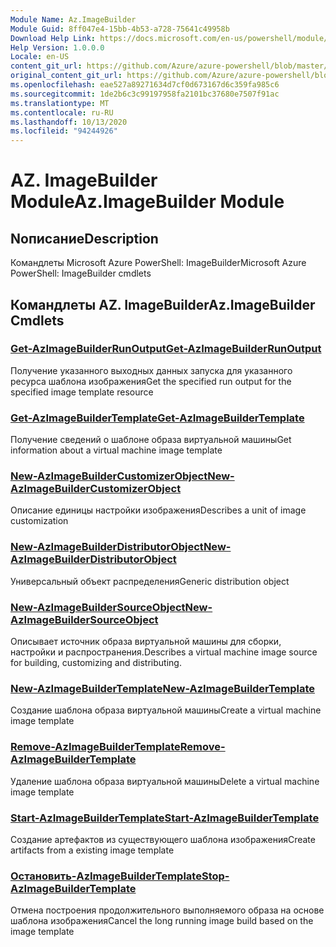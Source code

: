```yaml
---
Module Name: Az.ImageBuilder
Module Guid: 8ff047e4-15bb-4b53-a728-75641c49958b
Download Help Link: https://docs.microsoft.com/en-us/powershell/module/az.imagebuilder
Help Version: 1.0.0.0
Locale: en-US
content_git_url: https://github.com/Azure/azure-powershell/blob/master/src/ImageBuilder/help/Az.ImageBuilder.md
original_content_git_url: https://github.com/Azure/azure-powershell/blob/master/src/ImageBuilder/help/Az.ImageBuilder.md
ms.openlocfilehash: eae527a89271634d7cf0d673167d6c359fa985c6
ms.sourcegitcommit: 1de2b6c3c99197958fa2101bc37680e7507f91ac
ms.translationtype: MT
ms.contentlocale: ru-RU
ms.lasthandoff: 10/13/2020
ms.locfileid: "94244926"
---
```

# <span data-ttu-id="48a10-101">AZ. ImageBuilder Module</span><span class="sxs-lookup"><span data-stu-id="48a10-101">Az.ImageBuilder Module</span></span>
## <span data-ttu-id="48a10-102">Nописание</span><span class="sxs-lookup"><span data-stu-id="48a10-102">Description</span></span>
<span data-ttu-id="48a10-103">Командлеты Microsoft Azure PowerShell: ImageBuilder</span><span class="sxs-lookup"><span data-stu-id="48a10-103">Microsoft Azure PowerShell: ImageBuilder cmdlets</span></span>

## <span data-ttu-id="48a10-104">Командлеты AZ. ImageBuilder</span><span class="sxs-lookup"><span data-stu-id="48a10-104">Az.ImageBuilder Cmdlets</span></span>
### [<span data-ttu-id="48a10-105">Get-AzImageBuilderRunOutput</span><span class="sxs-lookup"><span data-stu-id="48a10-105">Get-AzImageBuilderRunOutput</span></span>](Get-AzImageBuilderRunOutput.md)
<span data-ttu-id="48a10-106">Получение указанного выходных данных запуска для указанного ресурса шаблона изображения</span><span class="sxs-lookup"><span data-stu-id="48a10-106">Get the specified run output for the specified image template resource</span></span>

### [<span data-ttu-id="48a10-107">Get-AzImageBuilderTemplate</span><span class="sxs-lookup"><span data-stu-id="48a10-107">Get-AzImageBuilderTemplate</span></span>](Get-AzImageBuilderTemplate.md)
<span data-ttu-id="48a10-108">Получение сведений о шаблоне образа виртуальной машины</span><span class="sxs-lookup"><span data-stu-id="48a10-108">Get information about a virtual machine image template</span></span>

### [<span data-ttu-id="48a10-109">New-AzImageBuilderCustomizerObject</span><span class="sxs-lookup"><span data-stu-id="48a10-109">New-AzImageBuilderCustomizerObject</span></span>](New-AzImageBuilderCustomizerObject.md)
<span data-ttu-id="48a10-110">Описание единицы настройки изображения</span><span class="sxs-lookup"><span data-stu-id="48a10-110">Describes a unit of image customization</span></span>

### [<span data-ttu-id="48a10-111">New-AzImageBuilderDistributorObject</span><span class="sxs-lookup"><span data-stu-id="48a10-111">New-AzImageBuilderDistributorObject</span></span>](New-AzImageBuilderDistributorObject.md)
<span data-ttu-id="48a10-112">Универсальный объект распределения</span><span class="sxs-lookup"><span data-stu-id="48a10-112">Generic distribution object</span></span>

### [<span data-ttu-id="48a10-113">New-AzImageBuilderSourceObject</span><span class="sxs-lookup"><span data-stu-id="48a10-113">New-AzImageBuilderSourceObject</span></span>](New-AzImageBuilderSourceObject.md)
<span data-ttu-id="48a10-114">Описывает источник образа виртуальной машины для сборки, настройки и распространения.</span><span class="sxs-lookup"><span data-stu-id="48a10-114">Describes a virtual machine image source for building, customizing and distributing.</span></span>

### [<span data-ttu-id="48a10-115">New-AzImageBuilderTemplate</span><span class="sxs-lookup"><span data-stu-id="48a10-115">New-AzImageBuilderTemplate</span></span>](New-AzImageBuilderTemplate.md)
<span data-ttu-id="48a10-116">Создание шаблона образа виртуальной машины</span><span class="sxs-lookup"><span data-stu-id="48a10-116">Create a virtual machine image template</span></span>

### [<span data-ttu-id="48a10-117">Remove-AzImageBuilderTemplate</span><span class="sxs-lookup"><span data-stu-id="48a10-117">Remove-AzImageBuilderTemplate</span></span>](Remove-AzImageBuilderTemplate.md)
<span data-ttu-id="48a10-118">Удаление шаблона образа виртуальной машины</span><span class="sxs-lookup"><span data-stu-id="48a10-118">Delete a virtual machine image template</span></span>

### [<span data-ttu-id="48a10-119">Start-AzImageBuilderTemplate</span><span class="sxs-lookup"><span data-stu-id="48a10-119">Start-AzImageBuilderTemplate</span></span>](Start-AzImageBuilderTemplate.md)
<span data-ttu-id="48a10-120">Создание артефактов из существующего шаблона изображения</span><span class="sxs-lookup"><span data-stu-id="48a10-120">Create artifacts from a existing image template</span></span>

### [<span data-ttu-id="48a10-121">Остановить-AzImageBuilderTemplate</span><span class="sxs-lookup"><span data-stu-id="48a10-121">Stop-AzImageBuilderTemplate</span></span>](Stop-AzImageBuilderTemplate.md)
<span data-ttu-id="48a10-122">Отмена построения продолжительного выполняемого образа на основе шаблона изображения</span><span class="sxs-lookup"><span data-stu-id="48a10-122">Cancel the long running image build based on the image template</span></span>

